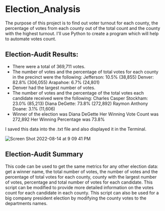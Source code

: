 # Election_Analysis
The purpose of this project is to find out  voter turnout for each county, the percentage of votes from each county out of the total count and the county with the highest turnout. I'll use Python to create a program which will help to automate votes count.

## Election-Audit Results:

- There were a total of 369,711 votes.
- The number of votes and the percentage of total votes for each county in the precinct were the following: 
Jefferson: 10.5% (38,855)
Denver: 82.8% (306,055)
Arapahoe: 6.7% (24,801)
- Denver had the largest number of votes.
- The number of votes and the percentage of the total votes each candidate received were the following:
Charles Casper Stockham: 23.0% (85,213)
Diana DeGette: 73.8% (272,892)
Raymon Anthony Doane: 3.1% (11,606)
- Winner of the election was  Diana DeGette
Her Winning Vote Count was  272,892
Her Winning Percentage was  73.8%

I saved this data into the .txt file and also displayed it in the Terminal.

![Screen Shot 2022-08-14 at 9 09 41 PM](https://user-images.githubusercontent.com/103322251/184563104-81274207-0fe7-4300-ae17-981400663423.png)

## Election-Audit Summary
This code can be used to get the same metrics for any other election data: get a winner name, the total number of votes, the number of votes and the percentage of total votes for each county, county with the largest number of votes, percentage and total number of votes for each candidate. 
This script can be modified to provide more detailed information on the votes count for each candidate in each county. 
This  script can also be used  for a big company president election by modifying the county votes to the departments names. 


